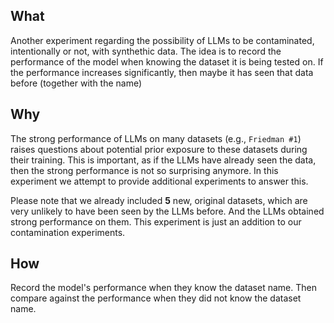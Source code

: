 ## What
Another experiment regarding the possibility of LLMs to be contaminated, intentionally or not, with synthethic data. 
The idea is to record the performance of the model when knowing the dataset it is being tested on. If the performance increases significantly, then maybe it has seen that data before (together with the name)

## Why
The strong performance of LLMs on many datasets (e.g., `Friedman #1`) raises questions about potential prior exposure to these datasets during their training.
This is important, as if the LLMs have already seen the data, then the strong performance is not so surprising anymore.
In this experiment we attempt to provide additional experiments to answer this. 

Please note that we already included **5** new, original datasets, which are very unlikely to have been seen by the LLMs before. And the LLMs obtained strong performance on them. This experiment is just an addition to our contamination experiments.

## How
Record the model's performance when they know the dataset name. Then compare against the performance when they did not know the dataset name.
